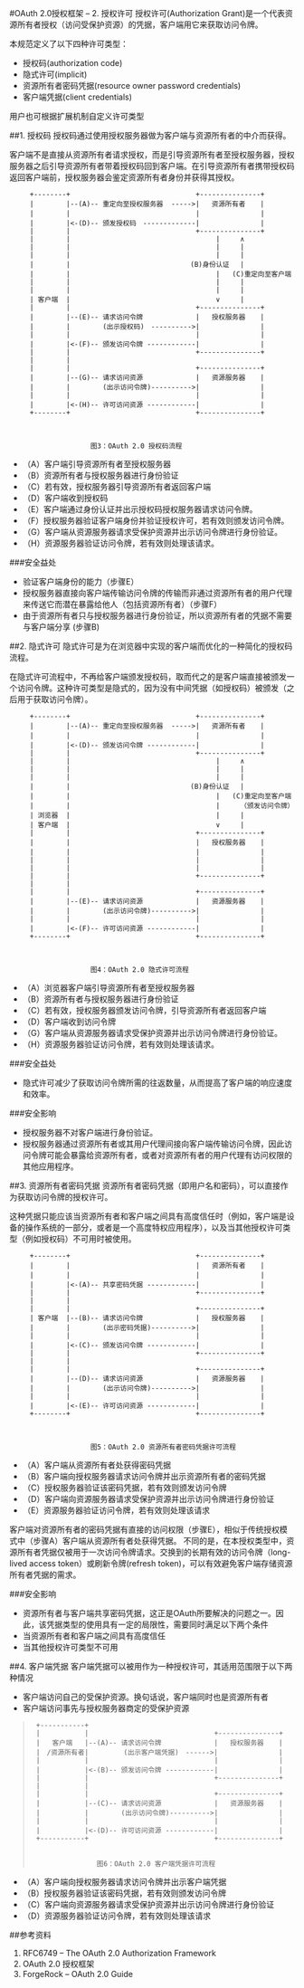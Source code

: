 #OAuth 2.0授权框架 – 2. 授权许可
授权许可(Authorization Grant)是一个代表资源所有者授权（访问受保护资源）的凭据，客户端用它来获取访问令牌。

本规范定义了以下四种许可类型：

- 授权码(authorization code)
- 隐式许可(implicit)
- 资源所有者密码凭据(resource owner password credentials)
- 客户端凭据(client credentials)

用户也可根据扩展机制自定义许可类型

##1. 授权码
授权码通过使用授权服务器做为客户端与资源所有者的中介而获得。

客户端不是直接从资源所有者请求授权，而是引导资源所有者至授权服务器，授权服务器之后引导资源所有者带着授权码回到客户端。在引导资源所有者携带授权码返回客户端前，授权服务器会鉴定资源所有者身份并获得其授权。

         +--------+                               +---------------+
         |        |--(A)-- 重定向至授权服务器  ----->|   资源所有者　  |
         |        |                         　　　 |               | 
         |        |<-(D)-- 颁发授权码　-------------|               |
         |        |                               +---------------+
         |        |                                    |     ∧
         |        |                                    |     |
         |        |                                    |     |
         |        |                            　(B)身份认证　 |
         |        |                                    |   (C)重定向至客户端
         |        |                                    |     |         
         |        |                                    |     |
         | 客户端  |                                    ∨     |
         |        |                               +---------------+
         |        |--(E)-- 请求访问令牌             |   授权服务器　  |
         |        |        (出示授权码)　---------->|               |
         |        |                               |               |
         |        |<-(F)-- 颁发访问令牌 ------------|               |
         |        |                               +---------------+
         |        |
         |        |                               +---------------+
         |        |--(G)-- 请求访问资源             |   资源服务器　  |
         |        |        (出示访问令牌)---------->|               |
         |        |                               |               |
         |        |<-(H)-- 许可访问资源 ------------|               |
         +--------+                               +---------------+



                        图3：OAuth 2.0 授权码流程

- （A）客户端引导资源所有者至授权服务器
- （B）资源所有者与授权服务器进行身份验证
- （C）若有效，授权服务器引导资源所有者返回客户端
- （D）客户端收到授权码
- （E）客户端通过身份认证并出示授权码授权服务器请求访问令牌。
- （F）授权服务器验证客户端身份并验证授权许可，若有效则颁发访问令牌。
- （G）客户端从资源服务器请求受保护资源并出示访问令牌进行身份验证。
- （H）资源服务器验证访问令牌，若有效则处理该请求。


###安全益处
- 验证客户端身份的能力（步骤E）
- 授权服务器直接向客户端传输访问令牌的传输而非通过资源所有者的用户代理来传送它而潜在暴露给他人（包括资源所有者）（步骤F）
- 由于资源所有者只与授权服务器进行身份验证，所以资源所有者的凭据不需要与客户端分享 (步骤B)


##2. 隐式许可
隐式许可是为在浏览器中实现的客户端而优化的一种简化的授权码流程。

在隐式许可流程中，不再给客户端颁发授权码，取而代之的是客户端直接被颁发一个访问令牌。这种许可类型是隐式的，因为没有中间凭据（如授权码）被颁发（之后用于获取访问令牌）。

         +--------+                               +---------------+
         |        |--(A)-- 重定向至授权服务器  ----->|   资源所有者　  |
         |        |                         　　　 |               |
         |        |<-(D)-- 颁发访问令牌 ------------|               |
         |        |                               +---------------+
         |        |                                    |     ∧
         |        |                                    |     |
         |        |                                    |     |
         |        |                            　(B)身份认证　 |
         |        |                                    |   (C)重定向至客户端
         |        |                                    |     （颁发访问令牌）         
         | 浏览器  |                                    |     |
         | 客户端  |                                    ∨     |
         |        |                               +---------------+
         |        |                         　　　 |   授权服务器　  |
         |        |                         　　　 |               |
         |        |                               |               |
         |        |                               |               |
         |        |                               +---------------+
         |        |
         |        |                               +---------------+
         |        |--(E)-- 请求访问资源             |   资源服务器　  |
         |        |        (出示访问令牌)---------->|               |
         |        |                               |               |
         |        |<-(F)-- 许可访问资源 ------------|               |
         +--------+                               +---------------+



                        图4：OAuth 2.0 隐式许可流程

- （A）浏览器客户端引导资源所有者至授权服务器
- （B）资源所有者与授权服务器进行身份验证
- （C）若有效，授权服务器颁发访问令牌，引导资源所有者返回客户端
- （D）客户端收到访问令牌
- （G）客户端从资源服务器请求受保护资源并出示访问令牌进行身份验证。
- （H）资源服务器验证访问令牌，若有效则处理该请求。


###安全益处
- 隐式许可减少了获取访问令牌所需的往返数量，从而提高了客户端的响应速度和效率。

###安全影响
- 授权服务器不对客户端进行身份验证。
- 授权服务器通过资源所有者或其用户代理间接向客户端传输访问令牌，因此访问令牌可能会暴露给资源所有者，或者对资源所有者的用户代理有访问权限的其他应用程序。


##3. 资源所有者密码凭据
资源所有者密码凭据（即用户名和密码），可以直接作为获取访问令牌的授权许可。

这种凭据只能应该当资源所有者和客户端之间具有高度信任时（例如，客户端是设备的操作系统的一部分，或者是一个高度特权应用程序），以及当其他授权许可类型（例如授权码）不可用时被使用。

         +--------+                               +---------------+
         |        |                         　　　 |   资源所有者　  |
         |        |                         　　　 |               | 
         |        |<-(A)-- 共享密码凭据 ------------|               |
         |        |                               +---------------+
         |        |                                           
         |        |                               +---------------+
         | 客户端  |--(B)-- 请求访问令牌             |   授权服务器　  |
         |        |        (出示密码凭据)---------->|               |
         |        |                               |               |
         |        |<-(C)-- 颁发访问令牌 ------------|               |
         |        |                               +---------------+
         |        |
         |        |                               +---------------+
         |        |--(D)-- 请求访问资源             |   资源服务器　  |
         |        |        (出示访问令牌)---------->|               |
         |        |                               |               |
         |        |<-(E)-- 许可访问资源 ------------|               |
         +--------+                               +---------------+



                        图5：OAuth 2.0 资源所有者密码凭据许可流程

- （A）客户端从资源所有者处获得密码凭据
- （B）客户端向授权服务器请求访问令牌并出示资源所有者的密码凭据
- （C）授权服务器验证该密码凭据，若有效则颁发访问令牌
- （D）客户端向资源服务器请求受保护资源并出示访问令牌进行身份验证
- （E）资源服务器验证访问令牌，若有效则处理该请求

客户端对资源所有者的密码凭据有直接的访问权限（步骤E），相似于传统授权模式中（步骤A）客户端从资源所有者处获得凭据。 不同的是，在本授权类型中，资源所有者凭据仅被用于一次访问令牌请求。交换到的长期有效的访问令牌（long-lived access token）或刷新令牌(refresh token)，可以有效避免客户端存储资源所有者凭据的需求。

###安全影响
- 资源所有者与客户端共享密码凭据，这正是OAuth所要解决的问题之一。因此，该凭据类型的使用具有一定的局限性，需要同时满足以下两个条件
- 当资源所有者和客户端之间具有高度信任
- 当其他授权许可类型不可用

##4. 客户端凭据
客户端凭据可以被用作为一种授权许可，其适用范围限于以下两种情况

- 客户端访问自己的受保护资源。换句话说，客户端同时也是资源所有者
- 客户端访问事先与授权服务器商定的受保护资源


>      +-----------+                                                                      
>      |           |                               +---------------+
>      |   客户端   |--(A)-- 请求访问令牌             |   授权服务器　  |
>      |　/资源所有者|       　(出示客户端凭据)　------>|               |
>      |           |                               |               |
>      |           |<-(B)-- 颁发访问令牌 ------------|               |
>      |           |                               +---------------+
>      |           |
>      |           |                               +---------------+
>      |           |--(C)-- 请求访问资源             |   资源服务器　  |
>      |           |        (出示访问令牌)---------->|               |
>      |           |                               |               |
>      |           |<-(D)-- 许可访问资源 ------------|               |
>      +-----------+                               +---------------+
> 
> 
>                     图6：OAuth 2.0 客户端凭据许可流程

- （A）客户端向授权服务器请求访问令牌并出示客户端凭据
- （B）授权服务器验证该密码凭据，若有效则颁发访问令牌
- （C）客户端向资源服务器请求受保护资源并出示访问令牌进行身份验证
- （D）资源服务器验证访问令牌，若有效则处理该请求


##参考资料
1. RFC6749 – The OAuth 2.0 Authorization Framework
1. OAuth 2.0 授权框架
1. ForgeRock – OAuth 2.0 Guide